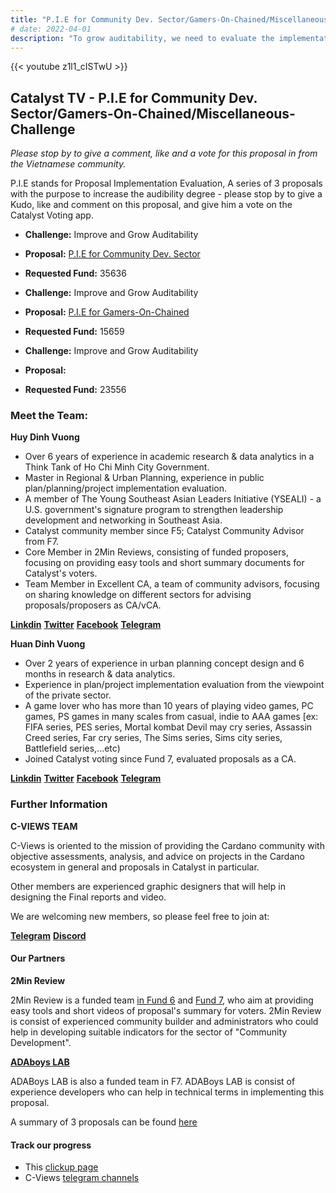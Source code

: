 ```yaml
---
title: "P.I.E for Community Dev. Sector/Gamers-On-Chained/Miscellaneous-Challenge"
# date: 2022-04-01
description: "To grow auditability, we need to evaluate the implementation result of Catalyst’s funded proposals with systematic framework"
---
```

{{<  youtube z1l1_cISTwU >}}

## Catalyst TV - P.I.E for Community Dev. Sector/Gamers-On-Chained/Miscellaneous-Challenge

*Please stop by to give a comment, like and a vote for this proposal in from the Vietnamese community.*

P.I.E stands for Proposal Implementation Evaluation, A series of 3 proposals with the purpose to increase the audibility degree - please stop by to give a Kudo, like and comment on this proposal, and give him a vote on the Catalyst Voting app.

- **Challenge:** Improve and Grow Auditability
- **Proposal:** [P.I.E for Community Dev. Sector](https://cardano.ideascale.com/c/idea/398308)
- **Requested Fund:** 35636

- **Challenge:** Improve and Grow Auditability
- **Proposal:** [P.I.E for Gamers-On-Chained](https://cardano.ideascale.com/c/idea/398309)
- **Requested Fund:** 15659

- **Challenge:** Improve and Grow Auditability
- **Proposal:** [<Proposal Title>](https://cardano.ideascale.com/c/idea/398310)
- **Requested Fund:** 23556

### Meet the Team:

**Huy Dinh Vuong**
- Over 6 years of experience in academic research & data analytics in a Think Tank of Ho Chi Minh City Government.
- Master in Regional & Urban Planning, experience in public plan/planning/project implementation evaluation.
- A member of The Young Southeast Asian Leaders Initiative (YSEALI) - a U.S. government's signature program to strengthen leadership development and networking in Southeast Asia.
- Catalyst community member since F5; Catalyst Community Advisor from F7.
- Core Member in 2Min Reviews, consisting of funded proposers, focusing on providing easy tools and short summary documents for Catalyst's voters.
- Team Member in Excellent CA, a team of community advisors, focusing on sharing knowledge on different sectors for advising proposals/proposers as CA/vCA.

[**Linkdin**](https://www.linkedin.com/in/huydinhvuong/)
[**Twitter**](https://twitter.com/huydinhvuong1)
[**Facebook**](https://www.facebook.com/leonardovuong)
[**Telegram**](https://t.me/vuongdinhhuy)


**Huan Dinh Vuong**

- Over 2 years of experience in urban planning concept design and 6 months in research & data analytics.
- Experience in plan/project implementation evaluation from the viewpoint of the private sector.
- A game lover who has more than 10 years of playing video games, PC games, PS games in many scales from casual, indie to AAA games [ex: FIFA series, PES series, Mortal kombat Devil may cry series, Assassin Creed series, Far cry series, The Sims series, Sims city series, Battlefield series,...etc)
- Joined Catalyst voting since Fund 7, evaluated proposals as a CA.

[**Linkdin**](https://www.linkedin.com/in/huan-vuong-dingh-121ba5184/)
[**Twitter**](https://twitter.com/nhHunVng1)
[**Facebook**](https://www.facebook.com/nero.vuong)
[**Telegram**](https://t.me/HUANVUONG)

### Further Information

**C-VIEWS TEAM**

C-Views is oriented to the mission of providing the Cardano community with objective assessments, analysis, and advice on projects in the Cardano ecosystem in general and proposals in Catalyst in particular.

Other members are experienced graphic designers that will help in designing the Final reports and video.

We are welcoming new members, so please feel free to join at:

[**Telegram**](https://t.me/cryptoviewsofficial_chat)
[**Discord**](https://discord.gg/cpW5J37p)

#### Our Partners

**2Min Review**

2Min Review is a funded team [in Fund 6](https://cardano.ideascale.com/c/idea/370212) and [Fund 7](https://cardano.ideascale.com/c/idea/384807), who aim at providing easy tools and short videos of proposal's summary for voters. 2Min Review is consist of experienced community builder and administrators who could help in developing suitable indicators for the sector of "Community Development".

[**ADAboys LAB**](https://github.com/adaboys)

ADABoys LAB is also a funded team in F7. ADABoys LAB is consist of experience developers who can help in technical terms in implementing this proposal.

A summary of 3 proposals can be found [here](https://www.youtube.com/watch?v=lZEkS2cZrDw)

#### Track our progress

- This [clickup page](https://doc.clickup.com/25516105/d/h/rap29-365/8afcb7d85e34db9/rap29-185)
- C-Views [telegram channels](https://t.me/cviewsofficial)